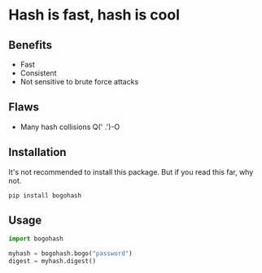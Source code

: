 # Hash is fast, hash is cool



## Benefits

- Fast
- Consistent
- Not sensitive to brute force attacks

## Flaws

- Many hash collisions Q(' .')-O

## Installation

It's not recommended to install this package. But if you read this far, why not.

```pip install bogohash```

## Usage

```python
import bogohash

myhash = bogohash.bogo("password")
digest = myhash.digest()
```
